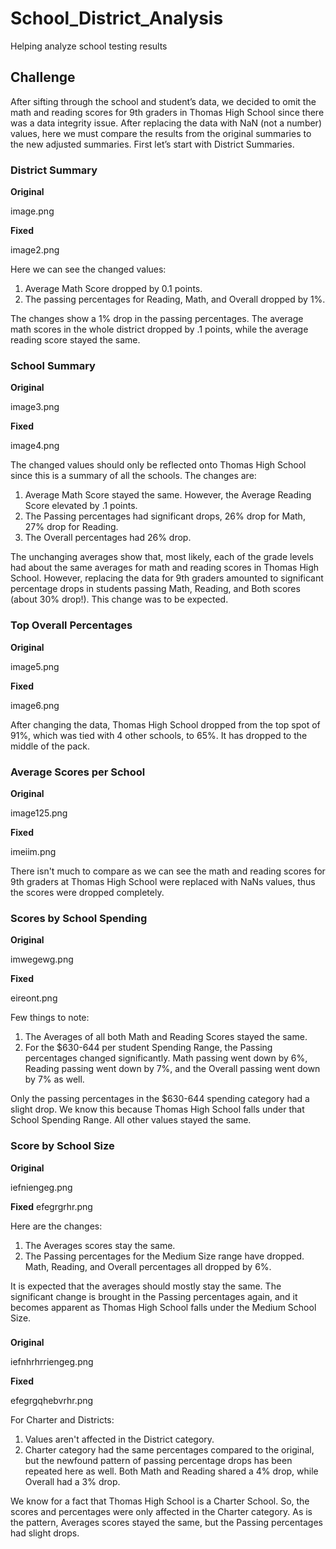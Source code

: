 # School_District_Analysis
Helping analyze school testing results


## Challenge

After sifting through the school and student’s data, we decided to omit the math and reading scores for 9th graders in Thomas High School since there was a data integrity issue. After replacing the data with NaN (not a number) values, here we must compare the results from the original summaries to the new adjusted summaries. First let’s start with District Summaries. 

### District Summary

**Original**

image.png


**Fixed**


image2.png

Here we can see the changed values:

1. Average Math Score dropped by 0.1 points.
2. The passing percentages for Reading, Math, and Overall dropped by 1%.

The changes show a 1% drop in the passing percentages. The average math scores in the whole district dropped by .1 points, while the average reading score stayed the same.

### School Summary

**Original**

image3.png

**Fixed**

image4.png

The changed values should only be reflected onto Thomas High School since this is a summary of all the schools. The changes are:

1. Average Math Score stayed the same. However, the Average Reading Score elevated by .1 points.
2. The Passing percentages had significant drops, 26% drop for Math, 27% drop for Reading. 
3. The Overall percentages had 26% drop.

The unchanging averages show that, most likely, each of the grade levels had about the same averages for math and reading scores in Thomas High School. However, replacing the data for 9th graders amounted to significant percentage drops in students passing Math, Reading, and Both scores (about 30% drop!). This change was to be expected. 

### Top Overall Percentages

**Original**

image5.png

**Fixed**

image6.png

After changing the data, Thomas High School dropped from the top spot of 91%, which was tied with 4 other schools, to 65%. It has dropped to the middle of the pack.  


### Average Scores per School

**Original**

image125.png

**Fixed**

imeiim.png

There isn't much to compare as we can see the math and reading scores for 9th graders at Thomas High School were replaced with NaNs values, thus the scores were dropped completely.

### Scores by School Spending

**Original**

imwegewg.png

**Fixed**

eireont.png

Few things to note:

1. The Averages of all both Math and Reading Scores stayed the same.
2. For the $630-644 per student Spending Range, the Passing percentages changed significantly. Math passing went down by 6%, Reading passing went down by 7%, and the Overall passing went down by 7% as well.

Only the passing percentages in the $630-644 spending category had a slight drop. We know this because Thomas High School falls under that School Spending Range. All other values stayed the same. 

### Score by School Size

**Original**

iefniengeg.png

**Fixed**
efegrgrhr.png

Here are the changes:

1. The Averages scores stay the same.
2. The Passing percentages for the Medium Size range have dropped. Math, Reading, and Overall percentages all dropped by 6%.

It is expected that the averages should mostly stay the same. The significant change is brought in the Passing percentages again, and it becomes apparent as Thomas High School falls under the Medium School Size.

###

**Original**

iefnhrhrriengeg.png

**Fixed**

efegrgqhebvrhr.png

For Charter and Districts:

1. Values aren't affected in the District category.
2. Charter category had the same percentages compared to the original, but the newfound pattern of passing percentage drops has been repeated here as well. Both Math and Reading shared a 4% drop, while Overall had a 3% drop.

We know for a fact that Thomas High School is a Charter School. So, the scores and percentages were only affected in the Charter category. As is the pattern, Averages scores stayed the same, but the Passing percentages had slight drops.



















